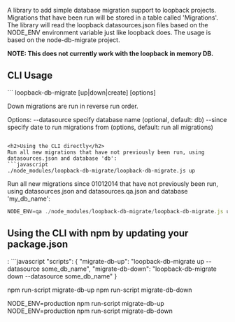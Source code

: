 A library to add simple database migration support to loopback projects.
Migrations that have been run will be stored in a table called 'Migrations'.
The library will read the loopback datasources.json files based on the NODE_ENV environment variable just like loopback does.
The usage is based on the node-db-migrate project.

<strong>NOTE: This does not currently work with the loopback in memory DB.</strong>

<h2>CLI Usage</h2>
```
loopback-db-migrate [up|down|create] [options]

Down migrations are run in reverse run order.

Options:
  --datasource specify database name (optional, default: db)
  --since specify date to run migrations from (options, default: run all migrations)
```

<h2>Using the CLI directly</h2>
Run all new migrations that have not previously been run, using datasources.json and database 'db':
```javascript
./node_modules/loopback-db-migrate/loopback-db-migrate.js up
```

Run all new migrations since 01012014 that have not previously been run, using datasources.json and datasources.qa.json and database 'my_db_name':
```javascript
NODE_ENV=qa ./node_modules/loopback-db-migrate/loopback-db-migrate.js up --datasource my_db_name --since 01012014
```

<h2>Using the CLI with npm by updating your package.json</h2>:
```javascript
"scripts": {
  "migrate-db-up": "loopback-db-migrate up --datasource some_db_name",
  "migrate-db-down": "loopback-db-migrate down --datasource some_db_name"
}

npm run-script migrate-db-up
npm run-script migrate-db-down

NODE_ENV=production npm run-script migrate-db-up
NODE_ENV=production npm run-script migrate-db-down
```
